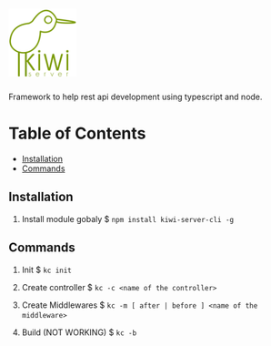 
# <img src="kiwi.png" width="120" alt="logo">
Framework to help rest api development using typescript and node.

# Table of Contents
* [Installation](#installation)
* [Commands](#commands)
  
## Installation
1. Install module gobaly
    $ `npm install kiwi-server-cli -g`

## Commands
1. Init
    $ `kc init`

2. Create controller
    $ `kc -c <name of the controller>`

3. Create Middlewares
    $ `kc -m [ after | before ] <name of the middleware>`

4. Build (NOT WORKING)
    $ `kc -b`
    
